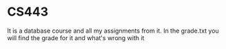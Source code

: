 # CS443
It is a database course and all my assignments from it. 
In the grade.txt you will find the grade for it and what's wrong with it 
